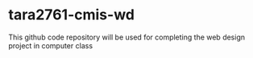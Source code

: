 # tara2761-cmis-wd
This github code repository will be used for completing the web design project in computer class
